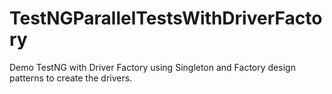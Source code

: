 # TestNGParallelTestsWithDriverFactory
Demo TestNG with Driver Factory using Singleton and Factory design patterns to create the drivers.
